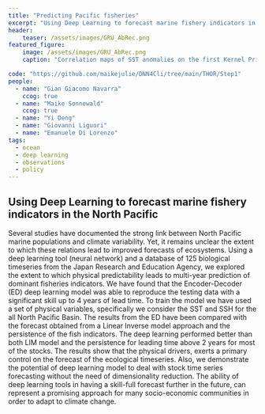 ```yaml
---
title: "Predicting Pacific fisheries"
excerpt: "Using Deep Learning to forecast marine fishery indicators in the North Pacific"
header:
    teaser: /assets/images/GRU_AbRec.png
featured_figure:
    image: /assets/images/GRU_AbRec.png
    caption: "Correlation maps of SST anomalies on the first Kernel Principal Component (PC) of Abundance (a) and on the second PC of Abundance (b). The same has been done for the Recruitment (c), (d)."

code: "https://github.com/maikejulie/DNN4Cli/tree/main/THOR/Step1"
people:
  - name: "Gian Giacomo Navarra"
    ccog: true
  - name: "Maike Sonnewald"
    ccog: true
  - name: "Yi Deng"
  - name: "Giovanni Liguori"
  - name: "Emanuele Di Lorenzo"
tags:
  - ocean
  - deep learning
  - observations
  - policy
---
```


## Using Deep Learning to forecast marine fishery indicators in the North Pacific

Several studies have documented the strong link between North Pacific marine populations and climate variability. Yet, it remains unclear the extent to which these relations lead to improved forecasts of ecosystems. Using a deep learning tool (neural network) and a database of 125 biological timeseries from the Japan Research and Education Agency, we explored the extent to which physical predictability leads to multi-year prediction of dominant fisheries indicators. We have found that the Encoder-Decoder (ED) deep learning model was able to reproduce the testing data with a significant skill up to 4 years of lead time. To train the model we have used a set of physical variables, specifically we consider the SST and SSH for the all North Pacific Basin. The results from the ED have been compared with the forecast obtained from a Linear Inverse model approach and the persistence of the fish indicators. The deep learning performed better than both LIM model and the persistence for leading time above 2 years for most of the stocks. The results show that the physical drivers, exerts a primary control on the forecast of the ecological timeseries. Also, we demonstrate the potential of deep learning model to deal with stock time series forecasting without the need of dimensionality reduction. The ability of deep learning tools in having a skill-full forecast further in the future, can represent a promising approach for many socio-economic communities in order to adapt to climate change.
